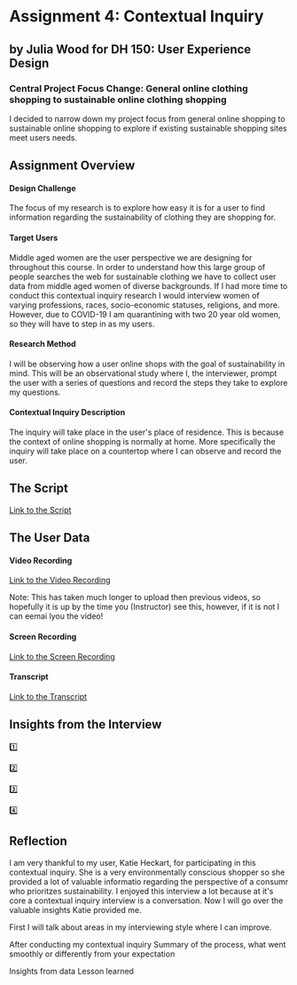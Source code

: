 # Assignment 4: Contextual Inquiry

## by Julia Wood for DH 150: User Experience Design

### Central Project Focus Change: General online clothing shopping to sustainable online clothing shopping

I decided to narrow down my project focus from general online shopping to sustainable online shopping to explore if existing sustainable shopping sites meet users  needs. 


## Assignment Overview

#### Design Challenge
The focus of my research is to explore how easy it is for a user to find information regarding the sustainability of clothing they are shopping for. 

#### Target Users
Middle aged women are the user perspective we are designing for throughout this course. In order to understand how this large group of people searches the web for sustainable clothing we have to collect user data from middle aged women of diverse backgrounds. If I had more time to conduct this contextual inquiry research I would interview women of varying professions, races, socio-economic statuses, religions, and more. However, due to COVID-19 I am quarantining with two 20 year old women, so they will have to step in as my users.  

#### Research Method
I will be observing how a user online shops with the goal of sustainability in mind. This will be an observational study where I, the interviewer, prompt the user with a series of questions and record the steps they take to explore my questions. 

#### Contextual Inquiry Description
The inquiry will take place in the user's place of residence. This is because the context of online shopping is normally at home. More specifically the inquiry will take place on a countertop where I can observe and record the user. 

## The Script
[Link to the Script](https://docs.google.com/document/d/1yetM-Jquu_ZREvwAwuUDdie76JQ46ypRMx6TMZkbThQ/edit?usp=sharing)

## The User Data

#### Video Recording
[Link to the Video Recording](https://youtu.be/hQUqdbd_buw) 

Note: This has taken much longer to upload then previous videos, so hopefully it is up by the time you (Instructor) see this, however, if it is not I can eemai lyou the video!

#### Screen Recording
[Link to the Screen Recording](https://youtu.be/fC9H81naU4c) 

#### Transcript
[Link to the Transcript](https://docs.google.com/document/d/14sdSKkhdb8xaqzKtFq6BgMJ12GUsTyFARWrhm2INS4o/edit?usp=sharing)


## Insights from the Interview
:one: 
> 

:two: 
> 

:three: 
> 

:four: 
> 

## Reflection

I am very thankful to my user, Katie Heckart, for participating in this contextual inquiry. She is a very environmentally conscious shopper so she provided a lot of valuable informatio regarding the perspective of a consumr who prioritzes sustainability. I enjoyed this interview a lot because at it's core a contextual inquiry interview is a conversation. Now I will go over the valuable insights Katie provided me. 

First I will talk about areas in my interviewing style where I can improve.  

After conducting my contextual inquiry
Summary of the process, what went smoothly or differently from your expectation

Insights from data
Lesson learned

